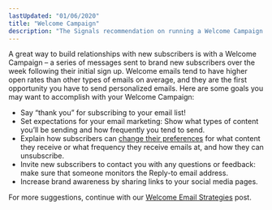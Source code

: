 ```yaml
---
lastUpdated: "01/06/2020"
title: "Welcome Campaign"
description: "The Signals recommendation on running a Welcome Campaign."
---
```

 
A great way to build relationships with new subscribers is with a Welcome Campaign – a series of messages sent to brand new subscribers over the week following their initial sign up. Welcome emails tend to have higher open rates than other types of emails on average, and they are the first opportunity you have to send personalized emails. Here are some goals you may want to accomplish with your Welcome Campaign: 

* Say “thank you” for subscribing to your email list!
* Set expectations for your email marketing: Show what types of content you’ll be sending and how frequently you tend to send.
* Explain how subscribers can [change their preferences](/docs/signals/preference-center/) for what content they receive or what frequency they receive emails at, and how they can unsubscribe.
* Invite new subscribers to contact you with any questions or feedback: make sure that someone monitors the Reply-to email address.
* Increase brand awareness by sharing links to your social media pages.

For more suggestions, continue with our [Welcome Email Strategies](https://www.sparkpost.com/blog/welcome-email-strategies-sendwithus) post.
